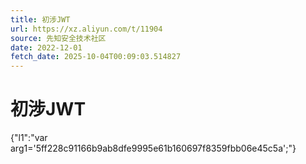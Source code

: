 ```yaml
---
title: 初涉JWT
url: https://xz.aliyun.com/t/11904
source: 先知安全技术社区
date: 2022-12-01
fetch_date: 2025-10-04T00:09:03.514827
---
```


# 初涉JWT

{"l1":"var arg1='5ff228c91166b9ab8dfe9995e61b160697f8359fbb06e45c5a';"}